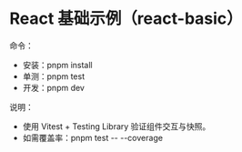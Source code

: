 # React 基础示例（react-basic）

命令：
- 安装：pnpm install
- 单测：pnpm test
- 开发：pnpm dev

说明：
- 使用 Vitest + Testing Library 验证组件交互与快照。
- 如需覆盖率：pnpm test -- --coverage